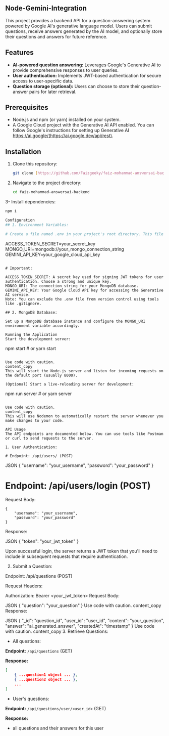 ## Node-Gemini-Integration

This project provides a backend API for a question-answering system powered by Google AI's generative language model. Users can submit questions, receive answers generated by the AI model, and optionally store their questions and answers for future reference.

## Features

- **AI-powered question answering:** Leverages Google's Generative AI to provide comprehensive responses to user queries.
- **User authentication:** Implements JWT-based authentication for secure access to user-specific data.
- **Question storage (optional):** Users can choose to store their question-answer pairs for later retrieval.

## Prerequisites

- Node.js and npm (or yarn) installed on your system.
- A Google Cloud project with the Generative AI API enabled. You can follow Google's instructions for setting up Generative AI https://ai.google/(https://ai.google.dev/api/rest).

## Installation

1. Clone this repository:

   ```bash
   git clone [https://github.com/Faizgeeky/faiz-mohammad-answersai-backend.git](https://github.com/Faizgeeky/faiz-mohammad-answersai-backend.git)

2. Navigate to the project directory:

    ```bash
    cd faiz-mohammad-answersai-backend

3- Install dependencies:

   ```bash
   npm i

Configuration
## 1. Environment Variables:

# Create a file named .env in your project's root directory. This file should contain the following environment variables (replace with your actual values):

   ```
   ACCESS_TOKEN_SECRET=your_secret_key
   MONGO_URI=mongodb://your_mongo_connection_string
   GEMINI_API_KEY=your_google_cloud_api_key
   ```

# Important:

ACCESS_TOKEN_SECRET: A secret key used for signing JWT tokens for user authentication. Choose a strong and unique key.
MONGO_URI: The connection string for your MongoDB database.
GEMINI_API_KEY: Your Google Cloud API key for accessing the Generative AI service.
Note: You can exclude the .env file from version control using tools like .gitignore.

## 2. MongoDB Database:

Set up a MongoDB database instance and configure the MONGO_URI environment variable accordingly.

Running the Application
Start the development server:

   ```
npm start   # or yarn start
 ```

Use code with caution.
content_copy
This will start the Node.js server and listen for incoming requests on the default port (usually 8000).

(Optional) Start a live-reloading server for development:

   ```
npm run server   # or yarn server
 ```

Use code with caution.
content_copy
This will use Nodemon to automatically restart the server whenever you make changes to your code.

API Usage
The API endpoints are documented below. You can use tools like Postman or curl to send requests to the server.

1. User Authentication:

# Endpoint: /api/users/ (POST)
   ```
JSON
{
    "username": "your_username",
    "password": "your_password"
}


# Endpoint: /api/users/login (POST)

Request Body:

   ```
   {
       "username": "your_username",
       "password": "your_password"
   }
   ```

Response:

JSON
{
    "token": "your_jwt_token"
}

Upon successful login, the server returns a JWT token that you'll need to include in subsequent requests that require authentication.

2. Submit a Question:

Endpoint: /api/questions (POST)

Request Headers:

Authorization: Bearer <your_jwt_token>
Request Body:

JSON
{
    "question": "your_question"
}
Use code with caution.
content_copy
Response:

JSON
{
    "_id": "question_id",
    "user_id": "user_id",
    "content": "your_question",
    "answer": "ai_generated_answer",
    "createdAt": "timestamp"
}
Use code with caution.
content_copy
3. Retrieve Questions:

- All questions:

 **Endpoint:** `/api/questions` (GET)

 **Response:**

 ```json
 [
     { ...question1 object ... },
     { ...question2 object ... },
     ...
 ]
 ```
- User's questions:

 **Endpoint:** `/api/questions/user/<user_id>` (GET)

 **Response:**
 - all questions and their answers for this user
